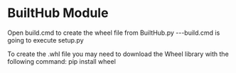 # BuiltHub Module

Open build.cmd to create the wheel file from BuiltHub.py
---build.cmd is going to execute setup.py

To create the .whl file you may need to download the Wheel library with the following command: 
pip install wheel


